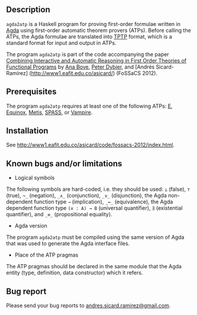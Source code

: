 Description
-----------

`agda2atp` is a Haskell program for proving first-order formulae
written in [Agda](http://wiki.portal.chalmers.se/agda/pmwiki.php)
using first-order automatic theorem provers (ATPs). Before calling the
ATPs, the Agda formulae are translated into
[TPTP](http://www.cs.miami.edu/~tptp/) format, which is a standard
format for input and output in ATPs.

The program `agda2atp` is part of the code accompanying the paper
  [Combining Interactive and Automatic Reasoning in First Order
  Theories of Functional
  Programs](http://www1.eafit.edu.co/asicard/publications-talks/proceedings_abstracts.html#Bove-Dybjer-SicardRamirez-2012)
  by [Ana Bove](http://www.cse.chalmers.se/~bove/), [Peter
  Dybjer](http://www.cse.chalmers.se/~peterd/), and [Andrés
  Sicard-Ramírez] (http://www1.eafit.edu.co/asicard/)</a> (FoSSaCS
  2012).

Prerequisites
-------------

The program `agda2atp` requires at least one of the following ATPs:
[E](http://www4.informatik.tu-muenchen.de/~schulz/WORK/eprover.html),
[Equinox](http://www.cse.chalmers.se/~koen/code/),
[Metis](http://www.gilith.com/software/metis/),
[SPASS](http://www.spass-prover.org/), or
[Vampire](http://www.vprover.org/).

Installation
------------

See http://www1.eafit.edu.co/asicard/code/fossacs-2012/index.html.

Known bugs and/or limitations
-----------------------------

* Logical symbols

The following symbols are hard-coded, i.e. they should be used: `⊥`
(false), `⊤` (true), `¬_` (negation), `_∧_` (conjunction), `_∨_`
(disjunction), the Agda non-dependent function type `→` (implication),
`_↔_` (equivalence), the Agda dependent function type `(x : A) → B`
(universal quantifier), `∃` (existential quantifier), and `_≡_`
(propositional equality).

* Agda version

The program `agda2atp` must be compiled using the same version of Agda that
was used to generate the Agda interface files.

* Place of the ATP pragmas

The ATP pragmas should be declared in the same module that the Agda
entity (type, definition, data constructor) which it refers.

Bug report
----------

Please send your bug reports to andres.sicard.ramirez@gmail.com.

